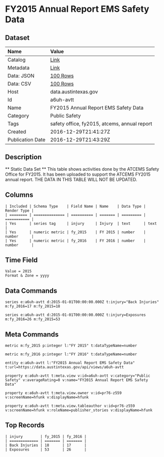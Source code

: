 # FY2015 Annual Report EMS Safety Data

## Dataset

| Name | Value |
| :--- | :---- |
| Catalog | [Link](https://catalog.data.gov/dataset/fy2015-annual-report-ems-safety-data) |
| Metadata | [Link](https://data.austintexas.gov/api/views/a6uh-avtt) |
| Data: JSON | [100 Rows](https://data.austintexas.gov/api/views/a6uh-avtt/rows.json?max_rows=100) |
| Data: CSV | [100 Rows](https://data.austintexas.gov/api/views/a6uh-avtt/rows.csv?max_rows=100) |
| Host | data.austintexas.gov |
| Id | a6uh-avtt |
| Name | FY2015 Annual Report EMS Safety Data |
| Category | Public Safety |
| Tags | safety office, fy2015, atcems, annual report |
| Created | 2016-12-29T21:41:27Z |
| Publication Date | 2016-12-29T21:43:29Z |

## Description

** Static Data Set ** This table shows activities done by the ATCEMS Safety Office for FY2015. It has been uploaded to support the ATCEMS FY2015 annual report. THE DATA IN THIS TABLE WILL NOT BE UPDATED.

## Columns

```ls
| Included | Schema Type    | Field Name | Name    | Data Type | Render Type |
| ======== | ============== | ========== | ======= | ========= | =========== |
| Yes      | series tag     | injury     | Injury  | text      | text        |
| Yes      | numeric metric | fy_2015    | FY 2015 | number    | number      |
| Yes      | numeric metric | fy_2016    | FY 2016 | number    | number      |
```

## Time Field

```ls
Value = 2015
Format & Zone = yyyy
```

## Data Commands

```ls
series e:a6uh-avtt d:2015-01-01T00:00:00.000Z t:injury="Back Injuries" m:fy_2016=17 m:fy_2015=18

series e:a6uh-avtt d:2015-01-01T00:00:00.000Z t:injury=Exposures m:fy_2016=26 m:fy_2015=53
```

## Meta Commands

```ls
metric m:fy_2015 p:integer l:"FY 2015" t:dataTypeName=number

metric m:fy_2016 p:integer l:"FY 2016" t:dataTypeName=number

entity e:a6uh-avtt l:"FY2015 Annual Report EMS Safety Data" t:url=https://data.austintexas.gov/api/views/a6uh-avtt

property e:a6uh-avtt t:meta.view v:id=a6uh-avtt v:category="Public Safety" v:averageRating=0 v:name="FY2015 Annual Report EMS Safety Data"

property e:a6uh-avtt t:meta.view.owner v:id=pr76-z559 v:screenName=hfunk v:displayName=hfunk

property e:a6uh-avtt t:meta.view.tableauthor v:id=pr76-z559 v:screenName=hfunk v:roleName=publisher_stories v:displayName=hfunk
```

## Top Records

```ls
| injury        | fy_2015 | fy_2016 | 
| ============= | ======= | ======= | 
| Back Injuries | 18      | 17      | 
| Exposures     | 53      | 26      | 
```